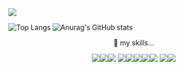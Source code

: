 <img src="https://capsule-render.vercel.app/api?type=cylinder&color=auto&height=180&section=header&text=Hi%20there%20👋-nl-I'm%20studying%20Python,%20PyTorch-nl-and%20Deep%20learning&fontSize=40&fontAlignY=30"/>

![Top Langs](https://github-readme-stats.vercel.app/api/top-langs/?username=JHN-noob)
![Anurag's GitHub stats](https://github-readme-stats.vercel.app/api?username=JHN-noob)

<p align="center">
  🌱 my skills...
</p>

<p align="center">
<img src="https://img.shields.io/badge/GitHub-100000?style=for-the-badge&logo=github&logoColor=white"/><img src="https://img.shields.io/badge/Kaggle-20BEFF?style=for-the-badge&logo=Kaggle&logoColor=white"/><img src="https://img.shields.io/badge/Windows-0078D6?style=for-the-badge&logo=windows&logoColor=white"/>
<img src="https://img.shields.io/badge/Python-14354C?style=for-the-badge&logo=python&logoColor=white"/><img src="https://img.shields.io/badge/PyTorch-F15B2A?style=for-the-badge&logo=pytorch&logoColor=white"/><img src="https://img.shields.io/badge/ML-3361CC?style=for-the-badge"/><img src="https://img.shields.io/badge/DL-7B00FF?style=for-the-badge"/><img src="https://img.shields.io/badge/MySQL-00000F?style=for-the-badge&logo=mysql&logoColor=white"/>
<img src="https://img.shields.io/badge/VSCode-0078D4?style=for-the-badge&logo=visual%20studio%20code&logoColor=white"/><img src="https://img.shields.io/badge/Jupyter_Notebook-FF3621?style=for-the-badge&logo=jupyter&20notebook&logoColor=white"/>
</p>
